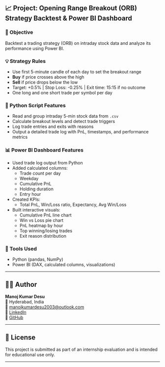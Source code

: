 ## 📈 Project: Opening Range Breakout (ORB) Strategy Backtest & Power BI Dashboard

### 📌 Objective
Backtest a trading strategy (ORB) on intraday stock data and analyze its performance using Power BI.

### 💡 Strategy Rules
- Use first 5-minute candle of each day to set the breakout range
- **Buy** if price crosses above the high
- **Sell** if price drops below the low
- Target: +0.5% | Stop Loss: -0.25% | Exit time: 15:15 if no outcome
- One long and one short trade per symbol per day

### 📂 Python Script Features
- Read and group intraday 5-min stock data from `.csv`
- Calculate breakout levels and detect trade triggers
- Log trade entries and exits with reasons
- Output a detailed trade log with PnL, timestamps, and performance metrics

### 📊 Power BI Dashboard Features
- Used trade log output from Python
- Added calculated columns:
  - Trade count per day
  - Weekday
  - Cumulative PnL
  - Holding duration
  - Entry hour
- Created KPIs:
  - Total PnL, Win/Loss ratio, Expectancy, Avg Win/Loss
- Built interactive visuals:
  - Cumulative PnL line chart
  - Win vs Loss pie chart
  - PnL heatmap by hour
  - Top winning/losing trades
  - Exit reason distribution

### 🧰 Tools Used
- Python (pandas, NumPy)
- Power BI (DAX, calculated columns, visualizations)

---
## 🧑‍🎓 Author

**Manoj Kumar Desu**  
📍 Hyderabad, India  
📧 [manojkumardesu2003@outlook.com](mailto:manojkumardesu2003@outlook.com)  
🔗 [LinkedIn](https://www.linkedin.com/in/manoj-kumar-desu)  
🔗 [GitHub](https://github.com/manojkumar229)

---

## 📄 License

This project is submitted as part of an internship evaluation and is intended for educational use only.

---
